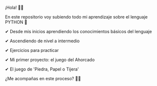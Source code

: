 ¡Hola! 👋😁

En este repositorio voy subiendo todo mi aprendizaje sobre el lenguaje PYTHON 🐍

✔ Desde mis inicios aprendiendo los conocimientos básicos del lenguaje

✔ Ascendiendo de nivel a intermedio

✔ Ejercicios para practicar

✔ Mi primer proyecto: el juego del Ahorcado

✔ El juego de 'Piedra, Papel o Tijera'

¿Me acompañas en este proceso? 🚀💪

